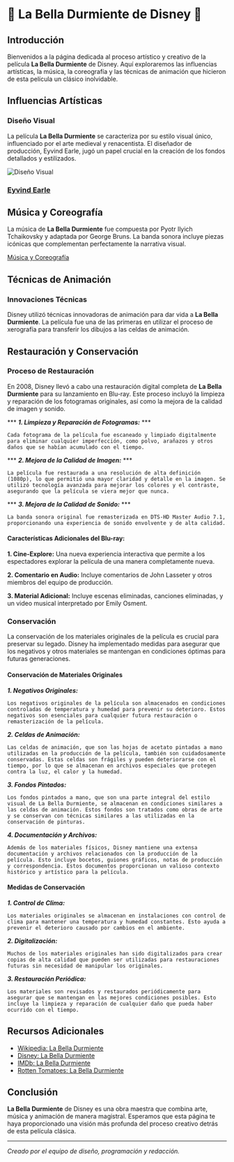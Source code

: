 # 🌟 La Bella Durmiente de Disney 🌟

## Introducción
Bienvenidos a la página dedicada al proceso artístico y creativo de la película **La Bella Durmiente** de Disney. Aquí exploraremos las influencias artísticas, la música, la coreografía y las técnicas de animación que hicieron de esta película un clásico inolvidable.

## Influencias Artísticas
### Diseño Visual
La película **La Bella Durmiente** se caracteriza por su estilo visual único, influenciado por el arte medieval y renacentista. El diseñador de producción, Eyvind Earle, jugó un papel crucial en la creación de los fondos detallados y estilizados.

![Diseño Visual](https://images.blu-ray.com/movies/covers/555_front.jpg)

### [Eyvind Earle](https://disneyanstimed.blogspot.com/2014/07/eyvind-earle-y-la-bella-durmiente.html)


## Música y Coreografía
La música de **La Bella Durmiente** fue compuesta por Pyotr Ilyich Tchaikovsky y adaptada por George Bruns. La banda sonora incluye piezas icónicas que complementan perfectamente la narrativa visual.

[Música y Coreografía](https://www.youtube.com/watch?v=L1tapS6bZkY)

## Técnicas de Animación
### Innovaciones Técnicas
Disney utilizó técnicas innovadoras de animación para dar vida a **La Bella Durmiente**. La película fue una de las primeras en utilizar el proceso de xerografía para transferir los dibujos a las celdas de animación.

## Restauración y Conservación
### Proceso de Restauración
En 2008, Disney llevó a cabo una restauración digital completa de **La Bella Durmiente** para su lanzamiento en Blu-ray. Este proceso incluyó la limpieza y reparación de los fotogramas originales, así como la mejora de la calidad de imagen y sonido.

*** ***1. Limpieza y Reparación de Fotogramas:*** ***
```
Cada fotograma de la película fue escaneado y limpiado digitalmente para eliminar cualquier imperfección, como polvo, arañazos y otros daños que se habían acumulado con el tiempo.
```

*** ***2. Mejora de la Calidad de Imagen:*** ***
```
La película fue restaurada a una resolución de alta definición (1080p), lo que permitió una mayor claridad y detalle en la imagen. Se utilizó tecnología avanzada para mejorar los colores y el contraste, asegurando que la película se viera mejor que nunca.
```
*** ***3. Mejora de la Calidad de Sonido:*** ***
```
La banda sonora original fue remasterizada en DTS-HD Master Audio 7.1, proporcionando una experiencia de sonido envolvente y de alta calidad.
```

#### Características Adicionales del Blu-ray:
**1. Cine-Explore:** Una nueva experiencia interactiva que permite a los espectadores explorar la película de una manera completamente nueva.

**2. Comentario en Audio:** Incluye comentarios de John Lasseter y otros miembros del equipo de producción.

**3. Material Adicional:** Incluye escenas eliminadas, canciones eliminadas, y un video musical interpretado por Emily Osment.

### Conservación
La conservación de los materiales originales de la película es crucial para preservar su legado. Disney ha implementado medidas para asegurar que los negativos y otros materiales se mantengan en condiciones óptimas para futuras generaciones.

#### **Conservación de Materiales Originales**

***1. Negativos Originales:*** 
```
Los negativos originales de la película son almacenados en condiciones controladas de temperatura y humedad para prevenir su deterioro. Estos negativos son esenciales para cualquier futura restauración o remasterización de la película.
````

***2. Celdas de Animación:***
```
Las celdas de animación, que son las hojas de acetato pintadas a mano utilizadas en la producción de la película, también son cuidadosamente conservadas. Estas celdas son frágiles y pueden deteriorarse con el tiempo, por lo que se almacenan en archivos especiales que protegen contra la luz, el calor y la humedad.
```

***3. Fondos Pintados:***
```
Los fondos pintados a mano, que son una parte integral del estilo visual de La Bella Durmiente, se almacenan en condiciones similares a las celdas de animación. Estos fondos son tratados como obras de arte y se conservan con técnicas similares a las utilizadas en la conservación de pinturas.
```

***4. Documentación y Archivos:***
```
Además de los materiales físicos, Disney mantiene una extensa documentación y archivos relacionados con la producción de la película. Esto incluye bocetos, guiones gráficos, notas de producción y correspondencia. Estos documentos proporcionan un valioso contexto histórico y artístico para la película.
```
#### **Medidas de Conservación**

***1. Control de Clima:***
```
Los materiales originales se almacenan en instalaciones con control de clima para mantener una temperatura y humedad constantes. Esto ayuda a prevenir el deterioro causado por cambios en el ambiente.
```

***2. Digitalización:***
```
Muchos de los materiales originales han sido digitalizados para crear copias de alta calidad que pueden ser utilizadas para restauraciones futuras sin necesidad de manipular los originales.
````

***3. Restauración Periódica:***
```
Los materiales son revisados y restaurados periódicamente para asegurar que se mantengan en las mejores condiciones posibles. Esto incluye la limpieza y reparación de cualquier daño que pueda haber ocurrido con el tiempo.
```
## Recursos Adicionales
- [Wikipedia: La Bella Durmiente](https://es.wikipedia.org/wiki/La_bella_durmiente_(pel%C3%ADcula_de_1959))
- [Disney: La Bella Durmiente](https://www.disney.es/peliculas/la-bella-durmiente)
- [IMDb: La Bella Durmiente](https://www.imdb.com/title/tt0053285/)
- [Rotten Tomatoes: La Bella Durmiente](https://www.rottentomatoes.com/m/sleeping_beauty)

## Conclusión
**La Bella Durmiente** de Disney es una obra maestra que combina arte, música y animación de manera magistral. Esperamos que esta página te haya proporcionado una visión más profunda del proceso creativo detrás de esta película clásica.

---

*Creado por el equipo de diseño, programación y redacción.*

